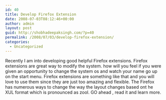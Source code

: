 ```yaml
---
id: 40
title: Develop Firefox Extension
date: 2008-07-03T08:12:46+00:00
author: admin
layout: post
guid: http://shobhadeepaksingh.com/?p=40
permalink: /2008/07/03/develop-firefox-extension/
categories:
  - Uncategorized
---
```

Recently I am into developing good helpful Firefox extensions. Firefox extensions are great way to modify the system. how will you feel if you were given an opportunity to change the system os and watch your name go up on the start menu. Firefox extensions are something like that and you will love to use them since they are just too amazing and flexible. The Firefox has numerous ways to change the way the layout changes based ont he XUL format which is pronounced as zool. GO ahead , read it and learn more.